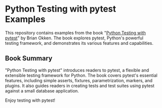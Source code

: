 # Python Testing with pytest Examples

This repository contains examples from the book "[Python Testing with pytest]()" by Brian Okken. The book explores pytest, Python's powerful testing framework, and demonstrates its various features and capabilities.

## Book Summary

"Python Testing with pytest" introduces readers to pytest, a flexible and extensible testing framework for Python. The book covers pytest's essential features, including simple asserts, fixtures, parametrization, markers, and plugins. It also guides readers in creating tests and test suites using pytest against a small database application.


Enjoy testing with pytest!
